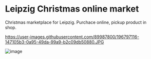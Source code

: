 # Leipzig Christmas online market
Christmas marketplace for Leipzig. Purchace online, pickup product in shop.

https://user-images.githubusercontent.com/89987800/196797116-147105b3-0a95-49da-99a9-b2c09db50880.JPG

![image](https://user-images.githubusercontent.com/89987800/197616059-2f3e8b4e-0919-489e-aac5-c2370ec866d3.png)


